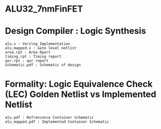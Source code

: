 # ALU32_7nmFinFET

# Design Compiler : Logic Synthesis

    alu.v : Verilog Implementation
    alu_mapped.v : Gate level netlist
    area.rpt : Area Rport
    timing.rpt : Timing report
    qor.rpt : qor report
    Schematic.pdf : Schematic of design

# Formality: Logic Equivalence Check (LEC) Golden Netlist vs Implemented Netlist

    alu.pdf : Refrencence Container Schematic
    alu_mapped.pdf : Implemented Container Schematic
    
   
